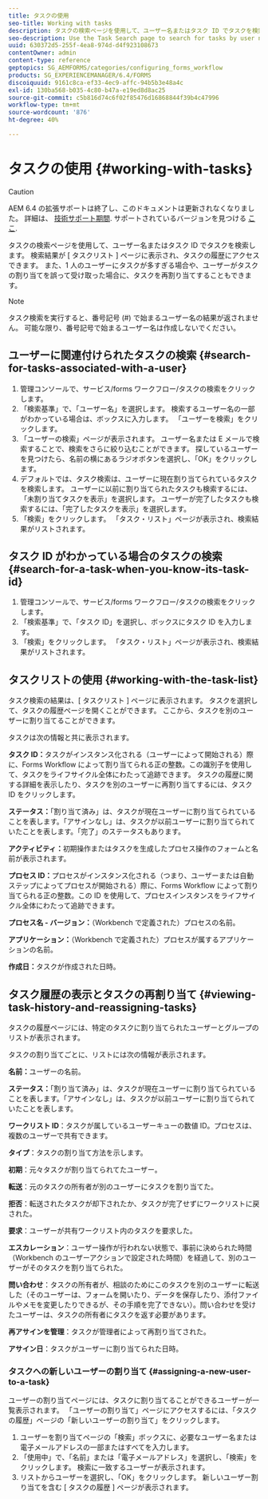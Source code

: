 ```yaml
---
title: タスクの使用
seo-title: Working with tasks
description: タスクの検索ページを使用して、ユーザー名またはタスク ID でタスクを検索します。 タスクの使用に関する詳細
seo-description: Use the Task Search page to search for tasks by user name or task ID. Learn more about working with tasks.
uuid: 630372d5-255f-4ea8-974d-d4f923108673
contentOwner: admin
content-type: reference
geptopics: SG_AEMFORMS/categories/configuring_forms_workflow
products: SG_EXPERIENCEMANAGER/6.4/FORMS
discoiquuid: 9161c8ca-ef33-4ec9-affc-94b5b3e48a4c
exl-id: 130ba568-b035-4c80-b47a-e19ed8d8ac25
source-git-commit: c5b816d74c6f02f85476d16868844f39b4c47996
workflow-type: tm+mt
source-wordcount: '876'
ht-degree: 40%

---
```


# タスクの使用 {#working-with-tasks}

>[!CAUTION]
>
>AEM 6.4 の拡張サポートは終了し、このドキュメントは更新されなくなりました。 詳細は、 [技術サポート期間](https://helpx.adobe.com/jp/support/programs/eol-matrix.html). サポートされているバージョンを見つける [ここ](https://experienceleague.adobe.com/docs/?lang=ja).

タスクの検索ページを使用して、ユーザー名またはタスク ID でタスクを検索します。 検索結果が [ タスクリスト ] ページに表示され、タスクの履歴にアクセスできます。 また、1 人のユーザーにタスクが多すぎる場合や、ユーザーがタスクの割り当てを誤って受け取った場合に、タスクを再割り当てすることもできます。

>[!NOTE]
>
>タスク検索を実行すると、番号記号 (#) で始まるユーザー名の結果が返されません。 可能な限り、番号記号で始まるユーザー名は作成しないでください。

## ユーザーに関連付けられたタスクの検索 {#search-for-tasks-associated-with-a-user}

1. 管理コンソールで、サービス/forms ワークフロー/タスクの検索をクリックします。
1. 「検索基準」で、「ユーザー名」を選択します。 検索するユーザー名の一部がわかっている場合は、ボックスに入力します。 「ユーザーを検索」をクリックします。
1. 「ユーザーの検索」ページが表示されます。 ユーザー名または E メールで検索することで、検索をさらに絞り込むことができます。 探しているユーザーを見つけたら、名前の横にあるラジオボタンを選択し、「OK」をクリックします。
1. デフォルトでは、タスク検索は、ユーザーに現在割り当てられているタスクを検索します。 ユーザーに以前に割り当てられたタスクも検索するには、「未割り当てタスクを表示」を選択します。 ユーザーが完了したタスクも検索するには、「完了したタスクを表示」を選択します。
1. 「検索」をクリックします。 「タスク・リスト」ページが表示され、検索結果がリストされます。

## タスク ID がわかっている場合のタスクの検索 {#search-for-a-task-when-you-know-its-task-id}

1. 管理コンソールで、サービス/forms ワークフロー/タスクの検索をクリックします。
1. 「検索基準」で、「タスク ID」を選択し、ボックスにタスク ID を入力します。
1. 「検索」をクリックします。 「タスク・リスト」ページが表示され、検索結果がリストされます。

## タスクリストの使用 {#working-with-the-task-list}

タスク検索の結果は、[ タスクリスト ] ページに表示されます。 タスクを選択して、タスクの履歴ページを開くことができます。 ここから、タスクを別のユーザーに割り当てることができます。

タスクは次の情報と共に表示されます。

**タスク ID：**&#x200B;タスクがインスタンス化される（ユーザーによって開始される）際に、Forms Workflow によって割り当てられる正の整数。この識別子を使用して、タスクをライフサイクル全体にわたって追跡できます。 タスクの履歴に関する詳細を表示したり、タスクを別のユーザーに再割り当てするには、タスク ID をクリックします。

**ステータス：**「割り当て済み」は、タスクが現在ユーザーに割り当てられていることを表します。「アサインなし」は、タスクが以前ユーザーに割り当てられていたことを表します。「完了」のステータスもあります。

**アクティビティ：**&#x200B;初期操作またはタスクを生成したプロセス操作のフォームと名前が表示されます。

**プロセス ID：**&#x200B;プロセスがインスタンス化される（つまり、ユーザーまたは自動ステップによってプロセスが開始される）際に、Forms Workflow によって割り当てられる正の整数。この ID を使用して、プロセスインスタンスをライフサイクル全体にわたって追跡できます。

**プロセス名 - バージョン：**（Workbench で定義された）プロセスの名前。

**アプリケーション：**（Workbench で定義された）プロセスが属するアプリケーションの名前。

**作成日：**&#x200B;タスクが作成された日時。

## タスク履歴の表示とタスクの再割り当て {#viewing-task-history-and-reassigning-tasks}

タスクの履歴ページには、特定のタスクに割り当てられたユーザーとグループのリストが表示されます。

タスクの割り当てごとに、リストには次の情報が表示されます。

**名前：**&#x200B;ユーザーの名前。

**ステータス：**「割り当て済み」は、タスクが現在ユーザーに割り当てられていることを表します。「アサインなし」は、タスクが以前ユーザーに割り当てられていたことを表します。

**ワークリスト ID**：タスクが属しているユーザーキューの数値 ID。プロセスは、複数のユーザーで共有できます。

**タイプ**：タスクの割り当て方法を示します。

**初期**：元々タスクが割り当てられてたユーザー。

**転送**：元のタスクの所有者が別のユーザーにタスクを割り当てた。

**拒否**：転送されたタスクが却下されたか、タスクが完了せずにワークリストに戻された。

**要求**：ユーザーが共有ワークリスト内のタスクを要求した。

**エスカレーション**：ユーザー操作が行われない状態で、事前に決められた時間（Workbench のユーザーアクションで設定された時間）を経過して、別のユーザーがそのタスクを割り当てられた。

**問い合わせ**：タスクの所有者が、相談のためにこのタスクを別のユーザーに転送した（そのユーザーは、フォームを開いたり、データを保存したり、添付ファイルやメモを変更したりできるが、その手順を完了できない）。問い合わせを受けたユーザーは、タスクの所有者にタスクを返す必要があります。

**再アサインを管理**：タスクが管理者によって再割り当てされた。

**アサイン日**：タスクがユーザーに割り当てられた日時。

### タスクへの新しいユーザーの割り当て {#assigning-a-new-user-to-a-task}

ユーザーの割り当てページには、タスクに割り当てることができるユーザーが一覧表示されます。 「ユーザーの割り当て」ページにアクセスするには、「タスクの履歴」ページの「新しいユーザーの割り当て」をクリックします。

1. ユーザーを割り当てページの「検索」ボックスに、必要なユーザー名または電子メールアドレスの一部またはすべてを入力します。
1. 「使用中」で、「名前」または「電子メールアドレス」を選択し、「検索」をクリックします。 検索に一致するユーザーが表示されます。
1. リストからユーザーを選択し、「OK」をクリックします。 新しいユーザー割り当てを含む [ タスクの履歴 ] ページが表示されます。
